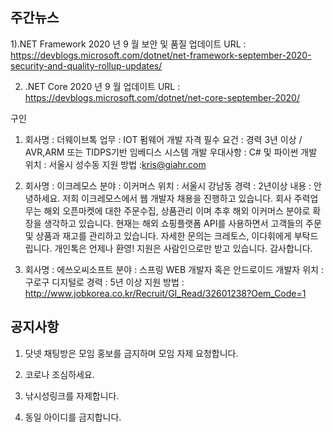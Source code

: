 ## 주간뉴스

1).NET Framework 2020 년 9 월 보안 및 품질 업데이트
URL : https://devblogs.microsoft.com/dotnet/net-framework-september-2020-security-and-quality-rollup-updates/

2) .NET Core 2020 년 9 월 업데이트 
URL : https://devblogs.microsoft.com/dotnet/net-core-september-2020/


구인

1) 회사명 : 더웨이브톡
 업무 : IOT 펌웨어 개발
 자격 필수 요건 : 경력 3년 이상 / AVR,ARM 또는 TIDPS기반 임베디스 시스템 개발
 우대사항 : C# 및 파이썬 개발
 위치 : 서울시 성수동
 지원 방법 :kris@giahr.com

2) 회사명 : 이크레모스
분야 : 이커머스 
위치 : 서울시 강남동 
경력 : 2년이상
내용 : 
안녕하세요.
저희 이크레모스에서 웹 개발자 채용을 진행하고 있습니다.
회사 주력업무는 해외 오픈마켓에 대한 주문수집, 상품관리 이며 추후 해외 이커머스 분야로 확장을 생각하고 있습니다.
현재는 해외 쇼핑플랫폼 API를 사용하면서 고객들의 주문 및 상품과 재고를 관리하고 있습니다.
자세한 문의는 크레토스, 이다휘에게 부탁드립니다. 개인톡은 언제나 환영!
지원은 사람인으로만 받고 있습니다.
감사합니다.

3) 회사명 : 에쓰오씨소프트
분야 : 스프링 WEB 개발자 혹은 안드로이드 개발자
위치 : 구로구 디지털로 
경력 : 5년 이상
지원 방법 : http://www.jobkorea.co.kr/Recruit/GI_Read/32601238?Oem_Code=1


## 공지사항

1) 닷넷 채팅방은 모임 홍보를 금지하며 모임 자제 요청합니다.

2) 코로나 조심하세요.

3) 낚시성링크를 자제합니다.

4) 동일 아이디를 금지합니다.
